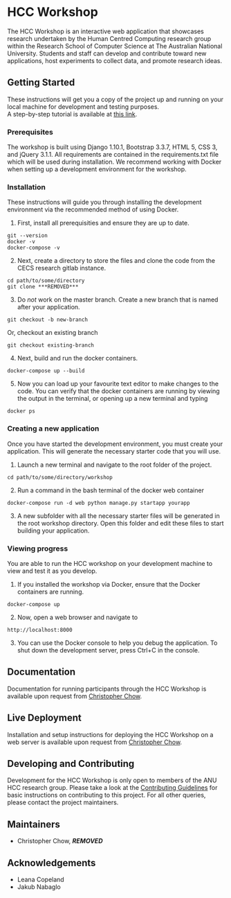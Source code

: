 # HCC Workshop
The HCC Workshop is an interactive web application that showcases research undertaken by the Human Centred Computing research group within the Research School of Computer Science at The Australian National University.
Students and staff can develop and contribute toward new applications, host experiments to collect data, and promote research ideas.
## Getting Started
These instructions will get you a copy of the project up and running on your local machine for development and testing purposes.  
A step-by-step tutorial is available at [this link](***REMOVED***).
### Prerequisites
The workshop is built using Django 1.10.1, Bootstrap 3.3.7, HTML 5, CSS 3, and jQuery 3.1.1. All requirements are contained in the requirements.txt file which will be used during installation. We recommend working with Docker when setting up a development environment for the workshop.  
### Installation
These instructions will guide you through installing the development environment via the recommended method of using Docker. 
1. First, install all prerequisities and ensure they are up to date.
```
git --version
docker -v
docker-compose -v
```
2. Next, create a directory to store the files and clone the code from the CECS research gitlab instance.
```
cd path/to/some/directory
git clone ***REMOVED***
```
3. Do *not* work on the master branch. Create a new branch that is named after your application.
```
git checkout -b new-branch
```
Or, checkout an existing branch
```
git checkout existing-branch
```
4. Next, build and run the docker containers.
```
docker-compose up --build
```
5. Now you can load up your favourite text editor to make changes to the code. You can verify that the docker containers are running by viewing the output in the terminal, or opening up a new terminal and typing
```
docker ps
```

### Creating a new application
Once you have started the development environment, you must create your application. This will generate the necessary starter code that you will use. 
1. Launch a new terminal and navigate to the root folder of the project. 
```
cd path/to/some/directory/workshop
```
2. Run a command in the bash terminal of the docker web container
```
docker-compose run -d web python manage.py startapp yourapp
```
3. A new subfolder with all the necessary starter files will be generated in the root workshop directory. Open this folder and edit these files to start building your application.   

### Viewing progress
You are able to run the HCC workshop on your development machine to view and test it as you develop.  
1. If you installed the workshop via Docker, ensure that the Docker containers are running.
```
docker-compose up
```
2. Now, open a web browser and navigate to
```
http://localhost:8000
```
3. You can use the Docker console to help you debug the application. To shut down the development server, press Ctrl+C in the console.   

## Documentation
Documentation for running participants through the HCC Workshop is available upon request from [Christopher Chow](***REMOVED***).   

## Live Deployment
Installation and setup instructions for deploying the HCC Workshop on a web server is available upon request from [Christopher Chow](***REMOVED***).   

## Developing and Contributing 
Development for the HCC Workshop is only open to members of the ANU HCC research group. Please take a look at the [Contributing Guidelines](CONTRIBUTING.md) for basic instructions on contributing to this project. For all other queries, please contact the project maintainers.   

## Maintainers
* Christopher Chow, ***REMOVED***

## Acknowledgements
* Leana Copeland
* Jakub Nabaglo